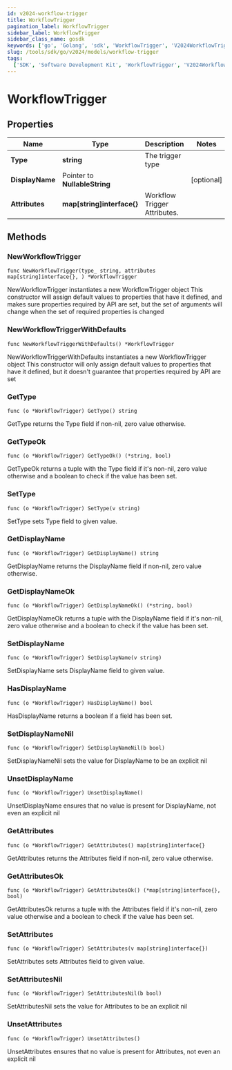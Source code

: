 ```yaml
---
id: v2024-workflow-trigger
title: WorkflowTrigger
pagination_label: WorkflowTrigger
sidebar_label: WorkflowTrigger
sidebar_class_name: gosdk
keywords: ['go', 'Golang', 'sdk', 'WorkflowTrigger', 'V2024WorkflowTrigger']
slug: /tools/sdk/go/v2024/models/workflow-trigger
tags:
  ['SDK', 'Software Development Kit', 'WorkflowTrigger', 'V2024WorkflowTrigger']
---
```


# WorkflowTrigger

## Properties

| Name | Type | Description | Notes |
| --- | --- | --- | --- |
| **Type** | **string** | The trigger type |
| **DisplayName** | Pointer to **NullableString** |  | [optional] |
| **Attributes** | **map[string]interface{}** | Workflow Trigger Attributes. |

## Methods

### NewWorkflowTrigger

`func NewWorkflowTrigger(type_ string, attributes map[string]interface{}, ) *WorkflowTrigger`

NewWorkflowTrigger instantiates a new WorkflowTrigger object This constructor will assign default values to properties that have it defined, and makes sure properties required by API are set, but the set of arguments will change when the set of required properties is changed

### NewWorkflowTriggerWithDefaults

`func NewWorkflowTriggerWithDefaults() *WorkflowTrigger`

NewWorkflowTriggerWithDefaults instantiates a new WorkflowTrigger object This constructor will only assign default values to properties that have it defined, but it doesn't guarantee that properties required by API are set

### GetType

`func (o *WorkflowTrigger) GetType() string`

GetType returns the Type field if non-nil, zero value otherwise.

### GetTypeOk

`func (o *WorkflowTrigger) GetTypeOk() (*string, bool)`

GetTypeOk returns a tuple with the Type field if it's non-nil, zero value otherwise and a boolean to check if the value has been set.

### SetType

`func (o *WorkflowTrigger) SetType(v string)`

SetType sets Type field to given value.

### GetDisplayName

`func (o *WorkflowTrigger) GetDisplayName() string`

GetDisplayName returns the DisplayName field if non-nil, zero value otherwise.

### GetDisplayNameOk

`func (o *WorkflowTrigger) GetDisplayNameOk() (*string, bool)`

GetDisplayNameOk returns a tuple with the DisplayName field if it's non-nil, zero value otherwise and a boolean to check if the value has been set.

### SetDisplayName

`func (o *WorkflowTrigger) SetDisplayName(v string)`

SetDisplayName sets DisplayName field to given value.

### HasDisplayName

`func (o *WorkflowTrigger) HasDisplayName() bool`

HasDisplayName returns a boolean if a field has been set.

### SetDisplayNameNil

`func (o *WorkflowTrigger) SetDisplayNameNil(b bool)`

SetDisplayNameNil sets the value for DisplayName to be an explicit nil

### UnsetDisplayName

`func (o *WorkflowTrigger) UnsetDisplayName()`

UnsetDisplayName ensures that no value is present for DisplayName, not even an explicit nil

### GetAttributes

`func (o *WorkflowTrigger) GetAttributes() map[string]interface{}`

GetAttributes returns the Attributes field if non-nil, zero value otherwise.

### GetAttributesOk

`func (o *WorkflowTrigger) GetAttributesOk() (*map[string]interface{}, bool)`

GetAttributesOk returns a tuple with the Attributes field if it's non-nil, zero value otherwise and a boolean to check if the value has been set.

### SetAttributes

`func (o *WorkflowTrigger) SetAttributes(v map[string]interface{})`

SetAttributes sets Attributes field to given value.

### SetAttributesNil

`func (o *WorkflowTrigger) SetAttributesNil(b bool)`

SetAttributesNil sets the value for Attributes to be an explicit nil

### UnsetAttributes

`func (o *WorkflowTrigger) UnsetAttributes()`

UnsetAttributes ensures that no value is present for Attributes, not even an explicit nil
